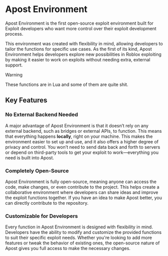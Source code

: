 # Apost Environment

Apost Environment is the first open-source exploit environment built for Exploit developers who want more control over their exploit development process.

This environment was created with flexibility in mind, allowing developers to tailor the functions for specific use cases. As the first of its kind, Apost Environment helps developers explore new possibilities in Roblox exploiting by making it easier to work on exploits without needing extra, external support.

> [!WARNING]  
> These functions are in Lua and some of them are quite shit.

## Key Features

### No External Backend Needed
A major advantage of Apost Environment is that it doesn’t rely on any external backend, such as bridges or external APIs, to function. This means that everything happens **locally**, right on your machine. This makes the environment easier to set up and use, and it also offers a higher degree of privacy and control. You won’t need to send data back and forth to servers or depend on third-party tools to get your exploit to work—everything you need is built into Apost.

### Completely Open-Source
Apost Environment is fully open-source, meaning anyone can access the code, make changes, or even contribute to the project. This helps create a collaborative environment where developers can share ideas and improve the exploit functions together. If you have an idea to make Apost better, you can directly contribute to the repository.

### Customizable for Developers
Every function in Apost Environment is designed with flexibility in mind. Developers have the ability to modify and customize the provided functions to suit their specific exploit needs. Whether you're looking to add more features or tweak the behavior of existing ones, the open-source nature of Apost gives you full access to make the necessary changes.
